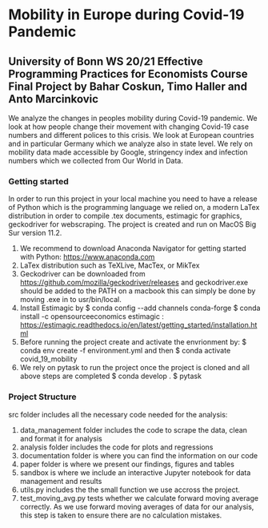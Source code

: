 # Mobility in Europe during Covid-19 Pandemic
## University of Bonn WS 20/21 Effective Programming Practices for Economists Course Final Project by Bahar Coskun, Timo Haller and Anto Marcinkovic

We analyze the changes in peoples mobility during Covid-19 pandemic. We look at how people
change their movement with changing Covid-19 case numbers and different polices to this crisis.
We look at European countries and in particular Germany which we analyze also in state level.
We rely on mobility data made accessible by Google, stringency index and infection numbers which we collected from Our World in Data.

### Getting started
In order to run this project in your local machine you need to have a release of Python which is the programming language we relied on, a modern LaTex distribution in order to compile .tex documents, estimagic for graphics,
geckodriver for webscraping. The project is created and run on MacOS Big Sur version 11.2.

1. We recommend to download Anaconda Navigator for getting started with Python: https://www.anaconda.com
2. LaTex distribution such as TeXLive, MacTex, or MikTex
3. Geckodriver can be downloaded from https://github.com/mozilla/geckodriver/releases and geckodriver.exe should be added to the PATH
on a macbook this can simply be done by moving .exe in to usr/bin/local.
4. Install Estimagic by $ conda config --add channels conda-forge $ conda install -c opensourceeconomics estimagic : https://estimagic.readthedocs.io/en/latest/getting_started/installation.html
5. Before running the project create and activate the envrionment by: $ conda env create -f environment.yml and then $ conda activate covid_19_mobility
6. We rely on pytask to run the project once the project is cloned and all above steps are completed $ conda develop .
$ pytask

### Project Structure
src folder includes all the necessary code needed for the analysis:
1. data_management folder includes the code to scrape the data, clean and format it for analysis
2. analysis folder includes the code for plots and regressions
3. documentation folder is where you can find the information on our code
4. paper folder is where we present our findings, figures and tables
5. sandbox is where we include an interactive Jupyter notebook for data management and results
6. utils.py includes the the small function we use accross the project.
7. test_moving_avg.py tests whether we calculate forward moving average correctly. As we use forward moving averages of data for our analysis, this step is taken to 
ensure there are no calculation mistakes.

